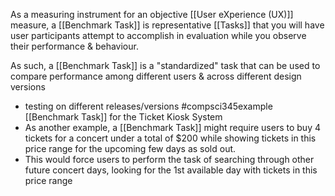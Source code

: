 As a measuring instrument for an objective [[User eXperience (UX)]] measure, a [[Benchmark Task]] is representative [[Tasks]] that you will have user participants attempt to accomplish in evaluation while you observe their performance & behaviour.

As such, a [[Benchmark Task]] is a "standardized" task that can be used to compare performance among different users & across different design versions
- testing on different releases/versions
#compsci345example 
[[Benchmark Task]] for the Ticket Kiosk System
- As another example, a [[Benchmark Task]] might require users to buy 4 tickets for a concert under a total of $200 while showing tickets in this price range for the upcoming few days as sold out. 
- This would force users to perform the task of searching through other future concert days, looking for the 1st available day with tickets in this price range